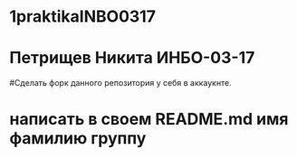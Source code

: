 # 1praktikaINBO0317
# Петрищев Никита ИНБО-03-17
#Сделать форк данного репозитория у себя в аккаукнте.

# написать в своем README.md имя фамилию группу
